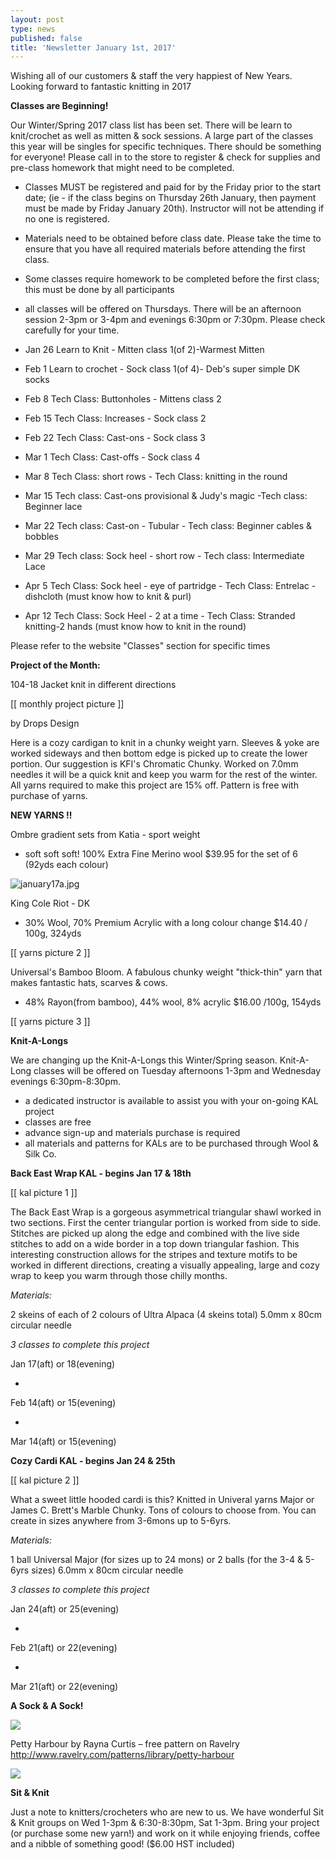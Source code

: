 ```yaml
---
layout: post
type: news
published: false
title: 'Newsletter January 1st, 2017'
---
```

Wishing all of our customers & staff the very happiest of New Years. Looking forward to fantastic knitting in 2017

**Classes are Beginning!**

Our Winter/Spring 2017 class list has been set. There will be learn to knit/crochet as well as mitten & sock sessions.  A large part of the classes this year will be singles for specific techniques. There should be something for everyone!  Please call in to the store to register & check for supplies and pre-class homework that might need to be completed.  

- Classes MUST  be registered and paid for by the Friday prior to the start date; (ie - if the class begins on Thursday 26th January, then payment must be made by Friday January 20th).  Instructor will not be attending if no one is registered.
- Materials need to be obtained before class date.  Please take the time to ensure that you have all required materials before attending the first class.
- Some classes require homework to be completed before the first class; this must be done by all participants
- all classes will be offered on Thursdays. There will be an afternoon session 2-3pm or 3-4pm and evenings 6:30pm or 7:30pm. Please check carefully for your time.


- Jan 26  Learn to Knit - Mitten class 1(of 2)-Warmest Mitten
- Feb 1  Learn to crochet - Sock class 1(of 4)- Deb's super simple DK socks
- Feb 8  Tech Class: Buttonholes - Mittens class 2
- Feb 15  Tech Class: Increases - Sock class 2
- Feb 22  Tech Class: Cast-ons - Sock class 3
- Mar 1   Tech Class: Cast-offs - Sock class 4
- Mar 8   Tech Class: short rows - Tech Class: knitting in the round
- Mar 15  Tech class: Cast-ons provisional & Judy's magic -Tech class: Beginner lace
- Mar 22  Tech class: Cast-on - Tubular - Tech class: Beginner cables & bobbles
- Mar 29  Tech class: Sock heel - short row - Tech class: Intermediate Lace
- Apr 5     Tech Class: Sock heel - eye of partridge - Tech Class: Entrelac - dishcloth (must know how to knit & purl)
- Apr 12   Tech Class: Sock Heel - 2 at a time - Tech Class: Stranded knitting-2 hands (must know how to knit in the round)

Please refer to the website "Classes" section for specific times

**Project of the Month:**

104-18 Jacket knit in different directions

[[ monthly project picture ]]

by Drops Design

Here is a cozy cardigan to knit in a chunky weight yarn. Sleeves & yoke are worked sideways and then bottom edge is picked up to create the lower portion.  Our suggestion is KFI's Chromatic Chunky.  Worked on 7.0mm needles it will be a quick knit and keep you warm for the rest of the winter. All yarns required to make this project are 15% off. Pattern is free with purchase of yarns.

**NEW YARNS !!**

Ombre gradient sets from Katia - sport weight

- soft soft soft!  100% Extra Fine Merino wool     $39.95 for the set of 6 (92yds each colour)

![january17a.jpg]({{site.baseurl}}/news/img/january17a.jpg)

King Cole Riot - DK

-  30% Wool, 70% Premium Acrylic with a long colour change $14.40 / 100g, 324yds

[[ yarns picture 2 ]]

Universal's Bamboo Bloom. A fabulous chunky weight "thick-thin" yarn that makes fantastic hats, scarves & cows.

-  48% Rayon(from bamboo), 44% wool, 8% acrylic $16.00  /100g, 154yds

[[ yarns picture 3 ]]

**Knit-A-Longs**

We are changing up the Knit-A-Longs this Winter/Spring season.  Knit-A-Long classes will be offered on Tuesday afternoons 1-3pm and Wednesday evenings 6:30pm-8:30pm.  

-  a dedicated instructor is available to assist you with your on-going KAL project
-  classes are free
-  advance sign-up and materials purchase is required 
-  all materials and patterns for KALs are to be purchased through Wool & Silk Co.

**Back East Wrap  KAL - begins Jan 17 & 18th**

[[ kal picture 1 ]]

The Back East Wrap is a gorgeous asymmetrical triangular shawl worked in two sections. First the center triangular portion is worked from side to side. Stitches are picked up along the edge and combined with the live side stitches to add on a wide border in a top down triangular fashion. This interesting construction allows for the stripes and texture motifs to be worked in different directions, creating a visually appealing, large and cozy wrap to keep you warm through those chilly months.

_Materials:_

2 skeins of each of 2 colours of Ultra Alpaca (4 skeins total) 5.0mm x 80cm circular needle

_3 classes to complete this project_

Jan 17(aft) or 18(evening)

+

Feb 14(aft) or 15(evening)

+

Mar 14(aft) or 15(evening)

**Cozy Cardi  KAL - begins Jan 24 & 25th**

[[ kal picture 2 ]]

What a sweet little hooded cardi is this?  Knitted in Univeral yarns Major or James C. Brett's Marble Chunky. Tons of colours to choose from. You can create in sizes anywhere from 3-6mons up to 5-6yrs.

_Materials:_

1 ball Universal Major (for sizes up to 24 mons) or  2 balls (for the 3-4 & 5-6yrs sizes) 6.0mm x 80cm circular needle

_3 classes to complete this project_

Jan 24(aft) or 25(evening)

+

Feb 21(aft) or 22(evening)

+

Mar 21(aft) or 22(evening)

**A Sock & A Sock!**

![]({{site.baseurl}}/img/socks/jan1.jpg)

Petty Harbour by Rayna Curtis – free pattern on Ravelry
http://www.ravelry.com/patterns/library/petty-harbour

![]({{site.baseurl}}/img/socks/jan2.jpg)

**Sit & Knit**
 
Just a note to knitters/crocheters who are new to us. We have wonderful Sit & Knit groups on Wed 1-3pm & 6:30-8:30pm, Sat 1-3pm.  Bring your project (or purchase some new yarn!) and work on it while enjoying friends, coffee and a nibble of something good! ($6.00 HST included)

